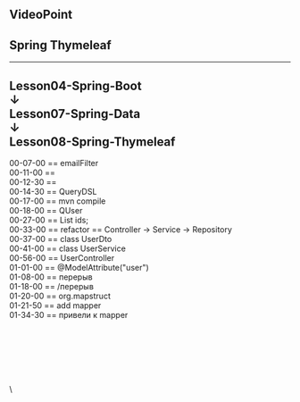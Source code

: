 
VideoPoint
---
Spring Thymeleaf
---
---
Lesson04-Spring-Boot  
↓  
Lesson07-Spring-Data  
↓  
**Lesson08-Spring-Thymeleaf**
---  
  
00-07-00 == emailFilter  
00-11-00 ==   
00-12-30 ==   
00-14-30 == QueryDSL  
00-17-00 == mvn compile  
00-18-00 == QUser  
00-27-00 == List<UUID> ids;  
00-33-00 == refactor == Controller → Service → Repository  
00-37-00 == class UserDto  
00-41-00 == class UserService  
00-56-00 == UserController  
01-01-00 == @ModelAttribute("user")  
01-08-00 == перерыв   
01-18-00 == /перерыв   
01-20-00 == org.mapstruct  
01-21-50 == add mapper  
01-34-30 == привели к mapper  











\
\
\
\
\
\
\

